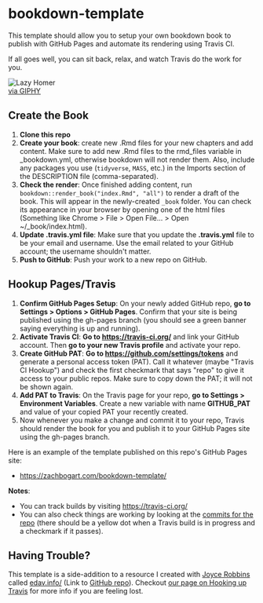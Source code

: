 # bookdown-template

This template should allow you to setup your own bookdown book to publish with GitHub Pages and automate its rendering using Travis CI.

If all goes well, you can sit back, relax, and watch Travis do the work for you.

![Lazy Homer](https://media.giphy.com/media/lPdn5MOabkgCY/giphy.gif)<br />
[via GIPHY](https://giphy.com/gifs/the-simpsons-homer-simpson-exercise-lPdn5MOabkgCY)

## Create the Book
1. **Clone this repo**
2. **Create your book**: create new .Rmd files for your new chapters and add content. Make sure to add new .Rmd files to the rmd_files variable in _bookdown.yml, otherwise bookdown will not render them. Also, include any packages you use (`tidyverse`, `MASS`, etc.) in the Imports section of the DESCRIPTION file (comma-separated).
3. **Check the render**: Once finished adding content, run `bookdown::render_book("index.Rmd", "all")` to render a draft of the book. This will appear in the newly-created `_book` folder. You can check its appearance in your browser by opening one of the html files (Something like Chrome > File > Open File... > Open ~/_book/index.html).
4. **Update .travis.yml file**: Make sure that you update the **.travis.yml** file to be your email and username. Use the email related to your GitHub account; the username shouldn't matter.
5. **Push to GitHub**: Push your work to a new repo on GitHub.

## Hookup Pages/Travis
1. **Confirm GitHub Pages Setup**: On your newly added GitHub repo, **go to Settings > Options > GitHub Pages**. Confirm that your site is being published using the gh-pages branch (you should see a green banner saying everything is up and running).
2. **Activate Travis CI**: **Go to https://travis-ci.org/** and link your GitHub account. Then **go to your new Travis profile** and activate your repo. 
3. **Create GitHub PAT**: **Go to https://github.com/settings/tokens** and generate a personal access token (PAT). Call it whatever (maybe "Travis CI Hookup") and check the first checkmark that says "repo" to give it access to your public repos. Make sure to copy down the PAT; it will not be shown again.
4. **Add PAT to Travis**: On the Travis page for your repo, **go to Settings > Environment Variables**. Create a new variable with name **GITHUB_PAT** and value of your copied PAT your recently created.
5. Now whenever you make a change and commit it to your repo, Travis should render the book for you and publish it to your GitHub Pages site using the gh-pages branch. 

Here is an example of the template published on this repo's GitHub Pages site:
  - https://zachbogart.com/bookdown-template/

**Notes**:
- You can track builds by visiting https://travis-ci.org/
- You can also check things are working by looking at the [commits for the repo](https://github.com/zachbogart/bookdown-template/commits/master) (there should be a yellow dot when a Travis build is in progress and a checkmark if it passes).

## Having Trouble?
This template is a side-addition to a resource I created with [Joyce Robbins](https://github.com/jtr13) called [edav.info/](https://jtr13.github.io/EDAV) (Link to [GitHub repo](https://github.com/jtr13/EDAV)). Checkout [our page on Hooking up Travis](http://edav.info/publish.html#hooking-up-travis) for more info if you are feeling lost. 
